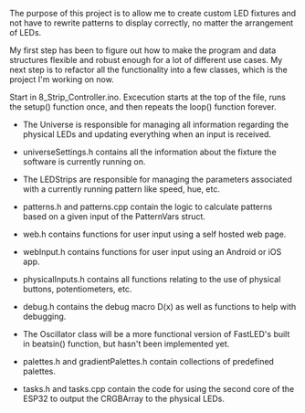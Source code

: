 The purpose of this project is to allow me to create custom LED fixtures and not have to rewrite patterns to display correctly, no matter the arrangement of LEDs.

My first step has been to figure out how to make the program and data structures flexible and robust enough for a lot of different use cases. My next step is to refactor all the functionality into a few classes, which is the project I'm working on now.

Start in 8_Strip_Controller.ino. Excecution starts at the top of the file, runs the setup() function once, and then repeats the loop() function forever.

- The Universe is responsible for managing all information regarding the physical LEDs and updating everything when an input is received.

- universeSettings.h contains all the information about the fixture the software is currently running on.

- The LEDStrips are responsible for managing the parameters associated with a currently running pattern like speed, hue, etc.

- patterns.h and patterns.cpp contain the logic to calculate patterns based on a given input of the PatternVars struct.

- web.h contains functions for user input using a self hosted web page.

- webInput.h contains functions for user input using an Android or iOS app.

- physicalInputs.h contains all functions relating to the use of physical buttons, potentiometers, etc.

- debug.h contains the debug macro D(x) as well as functions to help with debugging.

- The Oscillator class will be a more functional version of FastLED's built in beatsin() function, but hasn't been implemented yet.

- palettes.h and gradientPalettes.h contain collections of predefined palettes.

- tasks.h and tasks.cpp contain the code for using the second core of the ESP32 to output the CRGBArray to the physical LEDs.
